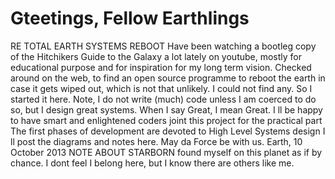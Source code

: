 Gteetings, Fellow Earthlings
===============================
RE TOTAL EARTH SYSTEMS REBOOT 
Have been watching a bootleg copy of the Hitchikers Guide to the Galaxy a lot lately on youtube, mostly for educational purpose and for inspiration for my long term vision.
Checked around on the web, to find an open source programme to reboot the earth
in case it gets wiped out, which is not that unlikely.
I could not find any. So I started it here.
Note, I do not write (much) code unless I am coerced to do so, but I design great systems. 
When I say Great, I mean Great. 
I ll be happy to have smart and enlightened coders joint this project for the practical part
The first phases of development are devoted to High Level Systems design
I ll post the diagrams and notes here.
May da Force be with us.
Earth, 10 October 2013
NOTE ABOUT STARBORN found myself on this planet as if by chance. I dont feel I belong here, but I know
there are others like me.

